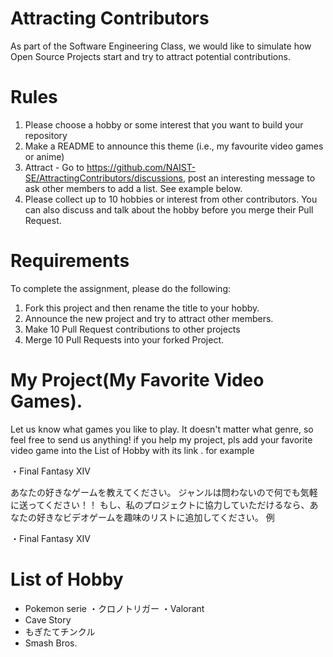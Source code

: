 # Attracting Contributors
As part of the Software Engineering Class, we would like to simulate how Open Source Projects start and try to attract potential contributions.

# Rules

1. Please choose a hobby or some interest that you want to build your repository
2. Make a README to announce this theme (i.e., my favourite video games or anime)
3. Attract - Go to https://github.com/NAIST-SE/AttractingContributors/discussions, post an interesting message to ask other members to add a list. See example below.
4. Please collect up to 10 hobbies or interest from other contributors. You can also discuss and talk about the hobby before you merge their Pull Request.

# Requirements
To complete the assignment, please do the following:
1. Fork this project and then rename the title to your hobby. 
2. Announce the new project and try to attract other members.
3. Make 10 Pull Request contributions to other projects
4. Merge 10 Pull Requests into your forked Project.

# My Project(My Favorite Video Games).
Let us know what games you like to play.
It doesn't matter what genre, so feel free to send us anything!
if you help my project, pls add your favorite video game into the List of Hobby with its link . for example

・Final Fantasy XIV

あなたの好きなゲームを教えてください。
ジャンルは問わないので何でも気軽に送ってください！！
もし、私のプロジェクトに協力していただけるなら、あなたの好きなビデオゲームを趣味のリストに追加してください。
例

・Final Fantasy XIV


# List of Hobby
- Pokemon serie
・クロノトリガー
・Valorant
- Cave Story
- もぎたてチンクル
- Smash Bros.
